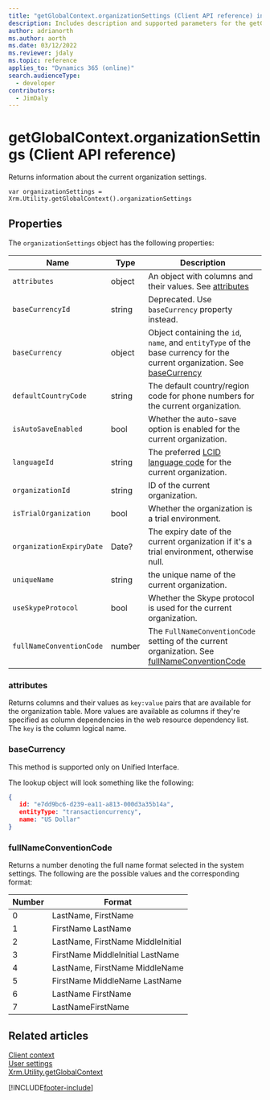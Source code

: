 ```yaml
---
title: "getGlobalContext.organizationSettings (Client API reference) in model-driven apps| MicrosoftDocs"
description: Includes description and supported parameters for the getGlobalContext.organizationSettings method.
author: adrianorth
ms.author: aorth
ms.date: 03/12/2022
ms.reviewer: jdaly
ms.topic: reference
applies_to: "Dynamics 365 (online)"
search.audienceType: 
  - developer
contributors:
  - JimDaly
---
```

# getGlobalContext.organizationSettings (Client API reference)

Returns information about the current organization settings. 

`var organizationSettings = Xrm.Utility.getGlobalContext().organizationSettings`

## Properties

The `organizationSettings` object has the following properties:


|Name|Type|Description|
|---------|---------|---------|
|`attributes`|object|An object with columns and their values. See [attributes](#attributes)|
|`baseCurrencyId`|string|Deprecated. Use `baseCurrency` property instead.|
|`baseCurrency`|object|Object containing the `id`, `name`, and `entityType` of the base currency for the current organization. See [baseCurrency](#basecurrency)|
|`defaultCountryCode`|string|The default country/region code for phone numbers for the current organization.|
|`isAutoSaveEnabled`|bool|Whether the auto-save option is enabled for the current organization.|
|`languageId`|string|The preferred [LCID language code](/openspecs/office_standards/ms-oe376/6c085406-a698-4e12-9d4d-c3b0ee3dbc4a) for the current organization.|
|`organizationId`|string|ID of the current organization.|
|`isTrialOrganization`|bool|Whether the organization is a trial environment.|
|`organizationExpiryDate`|Date?|The expiry date of the current organization if it's a trial environment, otherwise null.|
|`uniqueName`|string|the unique name of the current organization.|
|`useSkypeProtocol`|bool|Whether the Skype protocol is used for the current organization.|
|`fullNameConventionCode`|number|The `FullNameConventionCode` setting of the current organization. See [fullNameConventionCode](#fullnameconventioncode)|

### attributes

Returns columns and their values as `key:value` pairs that are available for the organization table. More values are available as columns if they're specified as column dependencies in the web resource dependency list. The `key` is the column logical name.

### baseCurrency

This method is supported only on Unified Interface.

The lookup object will look something like the following:

```json
{
   id: "e7dd9bc6-d239-ea11-a813-000d3a35b14a", 
   entityType: "transactioncurrency", 
   name: "US Dollar"
}
```


### fullNameConventionCode

Returns a number denoting the full name format selected in the system settings. The following are the possible values and the corresponding format:

|Number |Format|
|---------|---------|
|0|LastName, FirstName|
|1|FirstName LastName|
|2|LastName, FirstName MiddleInitial|
|3|FirstName MiddleInitial LastName|
|4|LastName, FirstName MiddleName |
|5|FirstName MiddleName LastName |
|6|LastName FirstName|
|7|LastNameFirstName|

## Related articles

[Client context](client.md)   
[User settings](userSettings.md)   
[Xrm.Utility.getGlobalContext](../getGlobalContext.md)

[!INCLUDE[footer-include](../../../../../../includes/footer-banner.md)]
